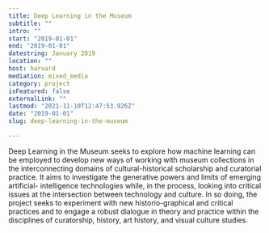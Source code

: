 ```yaml
---
title: Deep Learning in the Museum
subtitle: ""
intro: ""
start: "2019-01-01"
end: "2019-01-01"
datestring: January 2019
location: ""
host: harvard
mediation: mixed_media
category: project
isFeatured: false
externalLink: ""
lastmod: "2021-11-10T12:47:53.926Z"
date: "2019-01-01"
slug: deep-learning-in-the-museum

---
```

Deep Learning in the Museum seeks to explore how machine learning can be employed to develop new ways of working with museum collections in the interconnecting domains of cultural-historical scholarship and curatorial practice. It aims to investigate the generative powers and limits of emerging artificial- intelligence technologies while, in the process, looking into critical issues at the intersection between technology and culture. In so doing, the project seeks to experiment with new historio-graphical and critical practices and to engage a robust dialogue in theory and practice within the disciplines of curatorship, history, art history, and visual culture studies.